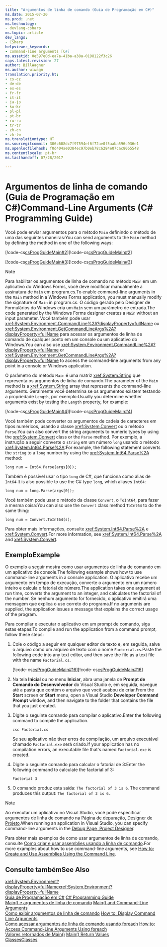 ```yaml
---
title: "Argumentos de linha de comando (Guia de Programação em C#)"
ms.date: 2015-07-20
ms.prod: .net
ms.technology:
- devlang-csharp
ms.topic: article
dev_langs:
- CSharp
helpviewer_keywords:
- command-line arguments [C#]
ms.assetid: 0e597e0d-ea7a-41ba-a38a-0198122f3c26
caps.latest.revision: 27
author: BillWagner
ms.author: wiwagn
translation.priority.ht:
- cs-cz
- de-de
- es-es
- fr-fr
- it-it
- ja-jp
- ko-kr
- pl-pl
- pt-br
- ru-ru
- tr-tr
- zh-cn
- zh-tw
ms.translationtype: HT
ms.sourcegitcommit: 306c608dc7f97594ef6f72ae0f5aaba596c936e1
ms.openlocfilehash: f0d404ae0384ec97b0eb78c6284e07cac8065548
ms.contentlocale: pt-br
ms.lasthandoff: 07/28/2017

---
```

# <a name="command-line-arguments-c-programming-guide"></a><span data-ttu-id="cc5c8-102">Argumentos de linha de comando (Guia de Programação em C#)</span><span class="sxs-lookup"><span data-stu-id="cc5c8-102">Command-Line Arguments (C# Programming Guide)</span></span>
<span data-ttu-id="cc5c8-103">Você pode enviar argumentos para o método `Main` definindo o método de uma das seguintes maneiras:</span><span class="sxs-lookup"><span data-stu-id="cc5c8-103">You can send arguments to the `Main` method by defining the method in one of the following ways:</span></span>  
  
 <span data-ttu-id="cc5c8-104">[!code-cs[csProgGuideMain#2](../../../csharp/programming-guide/inside-a-program/codesnippet/CSharp/command-line-arguments_1.cs)]</span><span class="sxs-lookup"><span data-stu-id="cc5c8-104">[!code-cs[csProgGuideMain#2](../../../csharp/programming-guide/inside-a-program/codesnippet/CSharp/command-line-arguments_1.cs)]</span></span>  
  
 <span data-ttu-id="cc5c8-105">[!code-cs[csProgGuideMain#3](../../../csharp/programming-guide/inside-a-program/codesnippet/CSharp/command-line-arguments_2.cs)]</span><span class="sxs-lookup"><span data-stu-id="cc5c8-105">[!code-cs[csProgGuideMain#3](../../../csharp/programming-guide/inside-a-program/codesnippet/CSharp/command-line-arguments_2.cs)]</span></span>  
  
> [!NOTE]
>  <span data-ttu-id="cc5c8-106">Para habilitar os argumentos de linha de comando no método `Main` em um aplicativo do Windows Forms, você deve modificar manualmente a assinatura de `Main` em program.cs.</span><span class="sxs-lookup"><span data-stu-id="cc5c8-106">To enable command-line arguments in the `Main` method in a Windows Forms application, you must manually modify the signature of `Main` in program.cs.</span></span> <span data-ttu-id="cc5c8-107">O código gerado pelo Designer de Formulários do Windows cria um `Main` sem um parâmetro de entrada.</span><span class="sxs-lookup"><span data-stu-id="cc5c8-107">The code generated by the Windows Forms designer creates a `Main` without an input parameter.</span></span> <span data-ttu-id="cc5c8-108">Você também pode usar <xref:System.Environment.CommandLine%2A?displayProperty=fullName> ou <xref:System.Environment.GetCommandLineArgs%2A?displayProperty=fullName> para acessar os argumentos de linha de comando de qualquer ponto em um console ou um aplicativo do Windows.</span><span class="sxs-lookup"><span data-stu-id="cc5c8-108">You can also use <xref:System.Environment.CommandLine%2A?displayProperty=fullName> or <xref:System.Environment.GetCommandLineArgs%2A?displayProperty=fullName> to access the command-line arguments from any point in a console or Windows application.</span></span>  
  
 <span data-ttu-id="cc5c8-109">O parâmetro do método `Main` é uma matriz <xref:System.String> que representa os argumentos de linha de comando.</span><span class="sxs-lookup"><span data-stu-id="cc5c8-109">The parameter of the `Main` method is a <xref:System.String> array that represents the command-line arguments.</span></span> <span data-ttu-id="cc5c8-110">Geralmente você determina se os argumentos existem testando a propriedade `Length`, por exemplo:</span><span class="sxs-lookup"><span data-stu-id="cc5c8-110">Usually you determine whether arguments exist by testing the `Length` property, for example:</span></span>  
  
 <span data-ttu-id="cc5c8-111">[!code-cs[csProgGuideMain#4](../../../csharp/programming-guide/inside-a-program/codesnippet/CSharp/command-line-arguments_3.cs)]</span><span class="sxs-lookup"><span data-stu-id="cc5c8-111">[!code-cs[csProgGuideMain#4](../../../csharp/programming-guide/inside-a-program/codesnippet/CSharp/command-line-arguments_3.cs)]</span></span>  
  
 <span data-ttu-id="cc5c8-112">Você também pode converter os argumentos de cadeia de caracteres em tipos numéricos, usando a classe <xref:System.Convert> ou o método `Parse`.</span><span class="sxs-lookup"><span data-stu-id="cc5c8-112">You can also convert the string arguments to numeric types by using the <xref:System.Convert> class or the `Parse` method.</span></span> <span data-ttu-id="cc5c8-113">Por exemplo, a instrução a seguir converte o `string` em um número `long` usando o método <xref:System.Int64.Parse%2A>:</span><span class="sxs-lookup"><span data-stu-id="cc5c8-113">For example, the following statement converts the `string` to a `long` number by using the <xref:System.Int64.Parse%2A> method:</span></span>  
  
```  
long num = Int64.Parse(args[0]);  
```  
  
 <span data-ttu-id="cc5c8-114">Também é possível usar o tipo `long` de C#, que funciona como alias de `Int64`:</span><span class="sxs-lookup"><span data-stu-id="cc5c8-114">It is also possible to use the C# type `long`, which aliases `Int64`:</span></span>  
  
```  
long num = long.Parse(args[0]);  
```  
  
 <span data-ttu-id="cc5c8-115">Você também pode usar o método da classe `Convert`, o `ToInt64`, para fazer a mesma coisa:</span><span class="sxs-lookup"><span data-stu-id="cc5c8-115">You can also use the `Convert` class method `ToInt64` to do the same thing:</span></span>  
  
```  
long num = Convert.ToInt64(s);  
```  
  
 <span data-ttu-id="cc5c8-116">Para obter mais informações, consulte <xref:System.Int64.Parse%2A> e <xref:System.Convert>.</span><span class="sxs-lookup"><span data-stu-id="cc5c8-116">For more information, see <xref:System.Int64.Parse%2A> and <xref:System.Convert>.</span></span>  
  
## <a name="example"></a><span data-ttu-id="cc5c8-117">Exemplo</span><span class="sxs-lookup"><span data-stu-id="cc5c8-117">Example</span></span>  
 <span data-ttu-id="cc5c8-118">O exemplo a seguir mostra como usar argumentos de linha de comando em um aplicativo de console.</span><span class="sxs-lookup"><span data-stu-id="cc5c8-118">The following example shows how to use command-line arguments in a console application.</span></span> <span data-ttu-id="cc5c8-119">O aplicativo recebe um argumento em tempo de execução, converte o argumento em um número inteiro e calcula o fatorial do número.</span><span class="sxs-lookup"><span data-stu-id="cc5c8-119">The application takes one argument at run time, converts the argument to an integer, and calculates the factorial of the number.</span></span> <span data-ttu-id="cc5c8-120">Se nenhum argumento for fornecido, o aplicativo emitirá uma mensagem que explica o uso correto do programa.</span><span class="sxs-lookup"><span data-stu-id="cc5c8-120">If no arguments are supplied, the application issues a message that explains the correct usage of the program.</span></span>  
  
 <span data-ttu-id="cc5c8-121">Para compilar e executar o aplicativo em um prompt de comando, siga estas etapas:</span><span class="sxs-lookup"><span data-stu-id="cc5c8-121">To compile and run the application from a command prompt, follow these steps:</span></span>  
  
1.  <span data-ttu-id="cc5c8-122">Cole o código a seguir em qualquer editor de texto e, em seguida, salve o arquivo como um arquivo de texto com o nome `Factorial.cs`.</span><span class="sxs-lookup"><span data-stu-id="cc5c8-122">Paste the following code into any text editor, and then save the file as  a text file with the name `Factorial.cs`.</span></span>  
  
     <span data-ttu-id="cc5c8-123">[!code-cs[csProgGuideMain#16](../../../csharp/programming-guide/inside-a-program/codesnippet/CSharp/command-line-arguments_4.cs)]</span><span class="sxs-lookup"><span data-stu-id="cc5c8-123">[!code-cs[csProgGuideMain#16](../../../csharp/programming-guide/inside-a-program/codesnippet/CSharp/command-line-arguments_4.cs)]</span></span>  
  
2.  <span data-ttu-id="cc5c8-124">Na tela **Inicial** ou no menu **Iniciar**, abra uma janela de **Prompt de Comando do Desenvolvedor** do Visual Studio e, em seguida, navegue até a pasta que contém o arquivo que você acabou de criar.</span><span class="sxs-lookup"><span data-stu-id="cc5c8-124">From the **Start** screen or **Start** menu, open a Visual Studio **Developer Command Prompt** window, and then navigate to the folder that contains the file that you just created.</span></span>  
  
3.  <span data-ttu-id="cc5c8-125">Digite o seguinte comando para compilar o aplicativo.</span><span class="sxs-lookup"><span data-stu-id="cc5c8-125">Enter the following command to compile the application.</span></span>  
  
     `csc Factorial.cs`  
  
     <span data-ttu-id="cc5c8-126">Se seu aplicativo não tiver erros de compilação, um arquivo executável chamado `Factorial.exe` será criado.</span><span class="sxs-lookup"><span data-stu-id="cc5c8-126">If your application has no compilation errors, an executable file that's named `Factorial.exe` is created.</span></span>  
  
4.  <span data-ttu-id="cc5c8-127">Digite o seguinte comando para calcular o fatorial de 3:</span><span class="sxs-lookup"><span data-stu-id="cc5c8-127">Enter the following command to calculate the factorial of 3:</span></span>  
  
     `Factorial 3`  
  
5.  <span data-ttu-id="cc5c8-128">O comando produz esta saída: `The factorial of 3 is 6.`</span><span class="sxs-lookup"><span data-stu-id="cc5c8-128">The command produces this output: `The factorial of 3 is 6.`</span></span>  
  
> [!NOTE]
>  <span data-ttu-id="cc5c8-129">Ao executar um aplicativo no Visual Studio, você pode especificar argumentos de linha de comando na [Página de depuração, Designer de Projeto](/visualstudio/ide/reference/debug-page-project-designer).</span><span class="sxs-lookup"><span data-stu-id="cc5c8-129">When running an application in Visual Studio, you can specify command-line arguments in the [Debug Page, Project Designer](/visualstudio/ide/reference/debug-page-project-designer).</span></span>  
  
 <span data-ttu-id="cc5c8-130">Para obter mais exemplos de como usar argumentos de linha de comando, consulte [Como criar e usar assemblies usando a linha de comando](http://msdn.microsoft.com/library/70f65026-3687-4e9c-ab79-c18b97dd8be4).</span><span class="sxs-lookup"><span data-stu-id="cc5c8-130">For more examples about how to use command-line arguments, see [How to: Create and Use Assemblies Using the Command Line](http://msdn.microsoft.com/library/70f65026-3687-4e9c-ab79-c18b97dd8be4).</span></span>  
  
## <a name="see-also"></a><span data-ttu-id="cc5c8-131">Consulte também</span><span class="sxs-lookup"><span data-stu-id="cc5c8-131">See Also</span></span>  
 <span data-ttu-id="cc5c8-132"><xref:System.Environment?displayProperty=fullName></span><span class="sxs-lookup"><span data-stu-id="cc5c8-132"><xref:System.Environment?displayProperty=fullName></span></span>   
 <span data-ttu-id="cc5c8-133">[Guia de Programação em C#](../../../csharp/programming-guide/index.md) </span><span class="sxs-lookup"><span data-stu-id="cc5c8-133">[C# Programming Guide](../../../csharp/programming-guide/index.md) </span></span>  
 <span data-ttu-id="cc5c8-134">[Main() e argumentos de linha de comando](../../../csharp/programming-guide/main-and-command-args/index.md) </span><span class="sxs-lookup"><span data-stu-id="cc5c8-134">[Main() and Command-Line Arguments](../../../csharp/programming-guide/main-and-command-args/index.md) </span></span>  
 <span data-ttu-id="cc5c8-135">[Como exibir argumentos de linha de comando](../../../csharp/programming-guide/main-and-command-args/how-to-display-command-line-arguments.md) </span><span class="sxs-lookup"><span data-stu-id="cc5c8-135">[How to: Display Command Line Arguments](../../../csharp/programming-guide/main-and-command-args/how-to-display-command-line-arguments.md) </span></span>  
 <span data-ttu-id="cc5c8-136">[Como acessar argumentos de linha de comando usando foreach](../../../csharp/programming-guide/main-and-command-args/how-to-access-command-line-arguments-using-foreach.md) </span><span class="sxs-lookup"><span data-stu-id="cc5c8-136">[How to: Access Command-Line Arguments Using foreach](../../../csharp/programming-guide/main-and-command-args/how-to-access-command-line-arguments-using-foreach.md) </span></span>  
 <span data-ttu-id="cc5c8-137">[Valores retornados de Main()](../../../csharp/programming-guide/main-and-command-args/main-return-values.md) </span><span class="sxs-lookup"><span data-stu-id="cc5c8-137">[Main() Return Values](../../../csharp/programming-guide/main-and-command-args/main-return-values.md) </span></span>  
 [<span data-ttu-id="cc5c8-138">Classes</span><span class="sxs-lookup"><span data-stu-id="cc5c8-138">Classes</span></span>](../../../csharp/programming-guide/classes-and-structs/classes.md)

